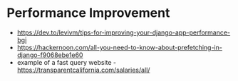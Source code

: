 # Performance Improvement


- https://dev.to/levivm/tips-for-improving-your-django-app-performance-bgi
- https://hackernoon.com/all-you-need-to-know-about-prefetching-in-django-f9068ebe1e60
- example of a fast query website - https://transparentcalifornia.com/salaries/all/
